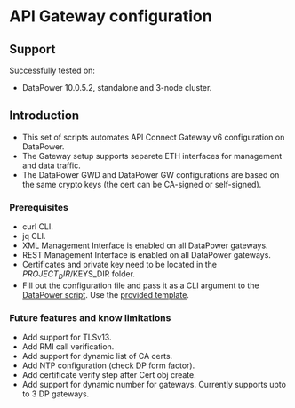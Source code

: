# API Gateway configuration

## Support

Successfully tested on:

- DataPower 10.0.5.2, standalone and 3-node cluster.

## Introduction

- This set of scripts automates API Connect Gateway v6 configuration on DataPower.
- The Gateway setup supports separete ETH interfaces for management and data traffic.
- The DataPower GWD and DataPower GW configurations are based on the same crypto keys (the cert can be CA-signed or self-signed).

### Prerequisites

- curl CLI.
- jq CLI.
- XML Management Interface is enabled on all DataPower gateways.
- REST Management Interface is enabled on all DataPower gateways.
- Certificates and private key need to be located in the $PROJECT_DIR/$KEYS_DIR folder.
- Fill out the configuration file and pass it as a CLI argument to the [DataPower script](08-deploy-dp.sh). Use the [provided template](00-project-template.conf).

### Future features and know limitations

- Add support for TLSv13.
- Add RMI call verification.
- Add support for dynamic list of CA certs.
- Add NTP configuration (check DP form factor).
- Add certificate verify step after Cert obj create.
- Add support for dynamic number for gateways. Currently supports upto to 3 DP gateways.
